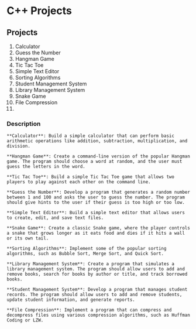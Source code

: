 # C++ Projects


## Projects
1. Calculator 
2. Guess the Number
3. Hangman Game
4. Tic Tac Toe
5. Simple Text Editor
6. Sorting Algorithms
7. Student Management System
8. Library Management System
9. Snake Game
10. File Compression
11. 
### Description

    **Calculator**: Build a simple calculator that can perform basic arithmetic operations like addition, subtraction, multiplication, and division.

    **Hangman Game**: Create a command-line version of the popular Hangman game. The program should choose a word at random, and the user must guess the letters in the word.

    **Tic Tac Toe**: Build a simple Tic Tac Toe game that allows two players to play against each other on the command line.

    **Guess the Number**: Develop a program that generates a random number between 1 and 100 and asks the user to guess the number. The program should give hints to the user if their guess is too high or too low.

    **Simple Text Editor**: Build a simple text editor that allows users to create, edit, and save text files.

    **Snake Game**: Create a classic Snake game, where the player controls a snake that grows longer as it eats food and dies if it hits a wall or its own tail.

    **Sorting Algorithms**: Implement some of the popular sorting algorithms, such as Bubble Sort, Merge Sort, and Quick Sort.

    **Library Management System**: Create a program that simulates a library management system. The program should allow users to add and remove books, search for books by author or title, and track borrowed books.

    **Student Management System**: Develop a program that manages student records. The program should allow users to add and remove students, update student information, and generate reports.

    **File Compression**: Implement a program that can compress and decompress files using various compression algorithms, such as Huffman Coding or LZW.